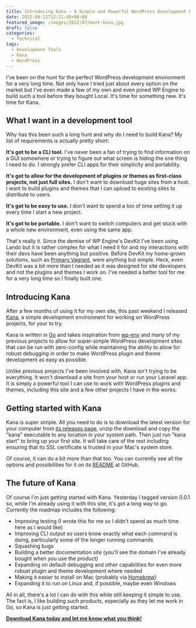 ```yaml
---
title: Introducing Kana – A Simple and Powerful WordPress Development Environment
date: 2022-09-12T12:21:48+00:00
featured_image: /images/2022/07/meet-kana.jpg
draft: false
categories:
  - Technical
tags:
  - Development Tools
  - Kana
  - WordPress
---
```


I've been on the hunt for the perfect WordPress development environment for a very long time. Not only have I tried just about every option on the market but I've even made a few of my own and even joined WP Engine to build such a tool before they bought Local. It's time for something new. It's time for Kana.

## What I want in a development tool

Why has this been such a long hunt and why do I need to build Kana? My list of requirements is actually pretty short:

**It's got to be a CLI tool.** I've never been a fan of trying to find information on a GUI somewhere or trying to figure out what screen is hiding the one thing I need to do. I strongly prefer CLI apps for their simplicity and portability.

**It's got to allow for the development of plugins or themes as first-class projects, not just full sites.** I don't want to download huge sites from a host. I want to build plugins and themes that I can upload to existing sites to distribute to users.

**It's got to be easy to use.** I don't want to spend a ton of time setting it up every time I start a new project.

**It's got to be portable.** I don't want to switch computers and get stuck with a whole new environment, even using the same app.

That's really it. Since the demise of WP Engine's DevKit I've been using Lando but it is rather complex for what I need it for and my interactions with their devs have been anything but positive. Before DevKit my home-grown solutions, such as [Primary Vagrant][1], were anything but simple. Heck, even DevKit was a bit more than I needed as it was designed for site developers and not the plugins and themes I work on. I've needed a better tool for me for a very long time so I finally built one.

## Introducing Kana

After a few months of using it for my own site, this past weekend I released [Kana][2], a simple development environment for working on WordPress projects, for your to try.

Kana is written in [Go][3] and takes inspiration from [wp-env][4] and many of my previous projects to allow for super-simple WordPress development sites that can be run with zero-config while maintaining the ability to allow for robust debugging in order to make WordPress plugin and theme development as easy as possible.

Unlike previous projects I've been involved with, Kana isn't trying to be everything. It won't download a site from your host or run your Laravel app. It is simply a powerful tool I can use to work with WordPress plugins and themes, including this site and a few other projects I have in the works.

## Getting started with Kana

Kana is super simple. All you need to do is to download the latest version for your computer from [its releases page][5], unzip the download and copy the "kana" executable to any location in your system path. Then just run "kana start" to bring up your first site. It will take care of the rest including ensuring that its SSL certificate is trusted in your Mac's system store.

Of course, it can do a bit more than that too. You can currently see all the options and possibilities for it on its [README][6] at GitHub.

## The future of Kana

Of course I'm just getting started with Kana. Yesterday I tagged version 0.0.1 so, while I'm already using it with this site, it's got a long way to go. Currently the roadmap includes the following:

* Improving testing (I wrote this for me so I didn't spend as much time here as I would like)
* Improving CLI output so users know exactly what each command is doing, particularly some of the longer running commands
* Squashing bugs
* Building a better documentation site (you'll see the domain I've already bought when you use the product)
* Expanding on default debugging and other capabilities for even more robust plugin and theme development where needed
*  Making it easier to install on Mac (probably via [Homebrew](https://brew.sh))
* Expanding it to run on Linux and, if possible, maybe even Windows

All in all, there's a lot I can do with this while still keeping it simple to use. The fact is, I like building such products, especially as they let me work in Go, so Kana is just getting started.

[**Download Kana today and let me know what you think!**][2]

 [1]: https://github.com/ChrisWiegman/Primary-Vagrant
 [2]: https://github.com/ChrisWiegman/kana/
 [3]: https://go.dev
 [4]: https://developer.wordpress.org/block-editor/reference-guides/packages/packages-env/
 [5]: https://github.com/ChrisWiegman/kana/releases
 [6]: https://github.com/ChrisWiegman/kana#readme